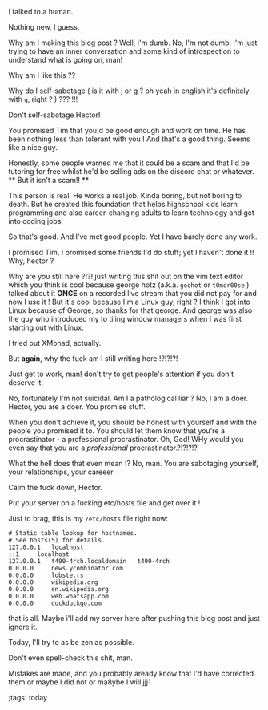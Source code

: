 I talked to a human.

Nothing new, I guess.

Why am I making this blog post ? Well, I'm dumb.
No, I'm not dumb. I'm just trying to have an inner
conversation and some kind of introspection to understand
what is going on, man!

Why am I like this ?? 

Why do I self-sabotage ( is it with j or g ? oh yeah in
english it's definitely with `g`, right ? )  ??? !!!

Don't self-sabotage Hector!

You promised Tim that you'd be good enough and work
on time. He has been nothing less than tolerant with you ! 
And that's a good thing. Seems like a nice guy.

Honestly, some people warned me that it could be a scam and
that I'd be tutoring for free whilst he'd be selling ads on
the discord chat or whatever. ** But it isn't a scam!! **

This person is real. He works a real job. Kinda boring, but
not boring to death. But he created this foundation that
helps highschool kids learn programming and also career-changing
adults to learn technology and get into coding jobs.

So that's good. And I've met good people. Yet I have barely done
any work.

I promised Tim, I promised some friends I'd do stuff; yet I haven't
done it !! Why, hector ? 

Why are you still here ?!?! just writing this shit out on the
vim text editor which you think is cool because george hotz (a.k.a.
`geohot` or `t0mcr00se` ) talked about it **ONCE** on a recorded
live stream that you did not pay for and now I use it ! But it's
cool because I'm a Linux guy, right ? I think I got into Linux because
of George, so thanks for that george. And george was also the guy
who introduced my to tiling window managers when I was first starting
out with Linux.

I tried out XMonad, actually.

But **again**, why the fuck am I still writing here !?!?!?!

Just get to work, man! don't try to get people's attention if you don't
deserve it.

No, fortunately I'm not suicidal. Am I a pathological liar ? No, I
am a doer. Hector, you are a doer. You promise stuff.

When you don't achieve it, you should be honest with yourself and with
the people you promised it to. You should let them know that you're
a procrastinator - a professional procrastinator. Oh, God!
WHy would you even say that you are a *professional* procrastinator.?!?!?!?

What the hell does that even mean !? No, man. You are sabotaging yourself,
your relationships, your careeer. 

Calm the fuck down, Hector.

Put your server on a fucking etc/hosts file and get over it ! 

Just to brag, this is my `/etc/hosts` file right now: 

```
# Static table lookup for hostnames.
# See hosts(5) for details.
127.0.0.1	localhost
::1		localhost
127.0.0.1	t490-4rch.localdomain	t490-4rch	
0.0.0.0		news.ycombinator.com
0.0.0.0		lobste.rs
0.0.0.0		wikipedia.org
0.0.0.0		en.wikipedia.org
0.0.0.0		web.whatsapp.com
0.0.0.0		duckduckgo.com

```

that is all. Maybe i'll add my server here after pushing this blog post
and just ignore it. 

Today, I'll try to as be zen as possible.

Don't even spell-check this shit, man.

Mistakes are made, and you probably aready know that I'd have 
corrected them or maybe I did not or ma8ybe I will.jjj1



;tags: today
